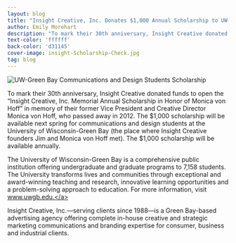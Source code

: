 ```yaml
---
layout: blog
title: "Insight Creative, Inc. Donates $1,000 Annual Scholarship to UW-Green Bay Communications and Design Students"
author: Emily Morehart
description: "To mark their 30th anniversary, Insight Creative donated funds to open"
text-color: 'ffffff'
back-color: 'd31145'
cover-image: insight-Scholarship-Check.jpg
tag: blog
---
```


<img data-aos="fade-up" src="/img/blog/insight-Scholarship-Check.jpg"
alt="UW-Green Bay Communications and Design Students Scholarship"
srcset="
/img/blog/insight-Scholarship-Check.jpg 2400w,
/img/blog/insight-Scholarship-Check.jpg 1800w,
/img/blog/insight-Scholarship-Check.jpg 1200w,
/img/blog/insight-Scholarship-Check.jpg 900w,
/img/blog/insight-Scholarship-Check.jpg 600w,
/img/blog/insight-Scholarship-Check.jpg 400w" />

To mark their 30th anniversary, Insight Creative donated funds to open the “Insight Creative, Inc. Memorial Annual Scholarship in Honor of Monica von Hoff” in memory of their former Vice President and Creative Director Monica von Hoff, who passed away in 2012. The $1,000 scholarship will be available next spring for communications and design students at the University of Wisconsin-Green Bay (the place where Insight Creative founders Jim and Monica von Hoff met). The $1,000 scholarship will be available annually.

The University of Wisconsin-Green Bay is a comprehensive public institution offering undergraduate and graduate programs to 7,158 students. The University transforms lives and communities through exceptional and award-winning teaching and research, innovative learning opportunities and a problem-solving approach to education. For more information, visit <a href='http://www.uwgb.edu/' target='_blank' rel='noopener'>www.uwgb.edu.</a>

Insight Creative, Inc.—serving clients since 1988—is a Green Bay-based advertising agency offering complete in-house creative and strategic marketing communications and branding expertise for consumer, business and industrial clients.
